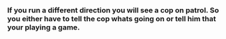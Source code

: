 ### If you run a different direction you will see a cop on patrol. So you either have to tell the cop whats going on or tell him that your playing a game.